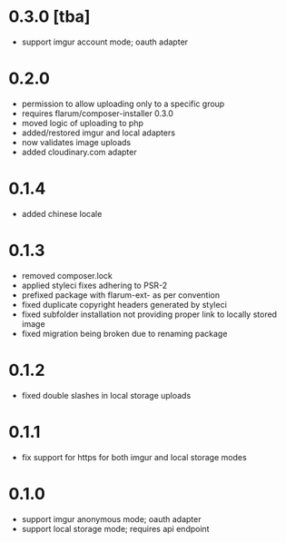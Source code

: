 # 0.3.0 [tba]

- support imgur account mode; oauth adapter

# 0.2.0

- permission to allow uploading only to a specific group
- requires flarum/composer-installer 0.3.0
- moved logic of uploading to php
- added/restored imgur and local adapters
- now validates image uploads
- added cloudinary.com adapter

# 0.1.4

- added chinese locale

# 0.1.3

- removed composer.lock
- applied styleci fixes adhering to PSR-2
- prefixed package with flarum-ext- as per convention
- fixed duplicate copyright headers generated by styleci
- fixed subfolder installation not providing proper link to locally stored image
- fixed migration being broken due to renaming package

# 0.1.2

- fixed double slashes in local storage uploads

# 0.1.1

- fix support for https for both imgur and local storage modes

# 0.1.0

- support imgur anonymous mode; oauth adapter
- support local storage mode; requires api endpoint
